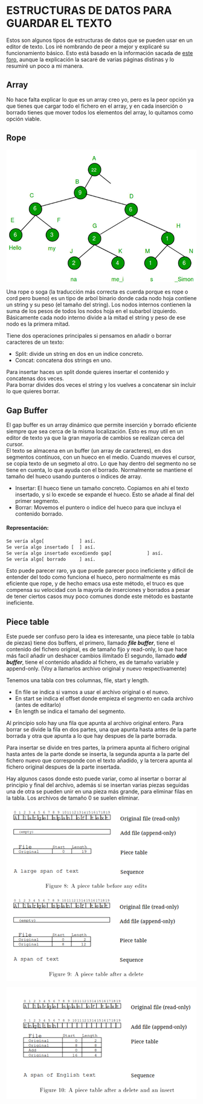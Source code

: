 # ESTRUCTURAS DE DATOS PARA GUARDAR EL TEXTO
Estos son algunos tipos de estructuras de datos que se pueden usar en un editor de texto.
Los iré nombrando de peor a mejor y explicaré su funcionamiento básico. Esto está basado
en la información sacada de [este foro,](https://www.averylaird.com/programming/the%20text%20editor/2017/09/30/the-piece-table)
aunque la explicación la sacaré de varias páginas distinas y lo resumiré un poco a mi manera.


## Array

No hace falta explicar lo que es un array creo yo, pero es la peor opción ya que
tienes que cargar todo el fichero en el array, y en cada inserción o borrado tienes 
que mover todos los elementos del array, lo quitamos como opción viable.

## Rope

![rope](fotos/rope.jpg)

Una rope o soga (la traducción más correcta es cuerda porque es rope o cord pero bueno)
es un tipo de arbol binario donde cada nodo hoja contiene un string y su peso 
(el tamaño del string). Los nodos internos contienen la suma de los pesos de todos
los nodos hoja en el subarbol izquierdo. Básicamente cada nodo interno divide
a la mitad el string y peso de ese nodo es la primera mitad.

Tiene dos operaciones principales si pensamos en añadir o borrar caracteres de un texto:
- Split: divide un string en dos en un indice concreto.
- Concat: concatena dos strings en uno.

Para insertar haces un split donde quieres insertar el contenido y concatenas dos veces.<br>
Para borrar divides dos veces el string y los vuelves a concatenar sin incluir lo que 
quieres borrar.

## Gap Buffer

El gap buffer es un array dinámico que permite inserción y borrado eficiente siempre
que sea cerca de la misma localización. Esto es muy util en un editor de texto ya que
la gran mayoría de cambios se realizan cerca del cursor.<br>
El texto se almacena en un buffer (un array de caracteres), en dos segmentos contínuos,
con un hueco en el medio. Cuando mueves el cursor, se copia texto de un segmeto
al otro. Lo que hay dentro del segmento no se tiene en cuenta, lo que ayuda con el borrado.
Normalmente se mantiene el tamaño del hueco usando punteros o indices de array.
- Insertar: El hueco tiene un tamaño concreto. Copiamos en ahi el texto insertado, y si lo 
excede se expande el hueco. Esto se añade al final del primer segmento.
- Borrar: Movemos el puntero o indice del hueco para que incluya el contenido borrado.

#### Representación:
```
Se vería algo[             ] así.
Se vería algo insertado [  ] así.
Se vería algo insertado excediendo gap[             ] así.
Se vería algo[ borrado     ] así.
```
Esto puede parecer raro, ya que puede parecer poco ineficiente y dificil de entender 
del todo como funciona el hueco, pero normalmente es más eficiente que rope,
y de hecho emacs usa este método, el truco es que compensa su velocidad con la mayoría
de inserciones y borrados a pesar de tener ciertos casos muy poco comunes donde este
método es bastante ineficiente.

## Piece table

Este puede ser confuso pero la idea es interesante, una piece table (o tabla de piezas)
tiene dos buffers, el primero, llamado _**file buffer**_, tiene el contenido del fichero original,
es de tamaño fijo y read-only, lo que hace más facil añadir un deshacer cambios ilimitado
El segundo, llamado _**add buffer**_, tiene el contenido añadido al fichero,
es de tamaño variable y append-only. (Voy a llamarlos archivo original y nuevo respectivamente)

Tenemos una tabla con tres columnas, file, start y length.
- En file se indica si vamos a usar el archivo original o el nuevo.
- En start se indica el offset donde empieza el segmento en cada archivo (antes de editarlo)
- En length se indica el tamaño del segmento.

Al principio solo hay una fila que apunta al archivo original entero.
Para borrar se divide la fila en dos partes, una que apunta hasta antes de la parte borrada
y otra que apunta a lo que hay despues de la parte borrada.

Para insertar se divide en tres partes, la primera apunta al fichero original hasta antes
de la parte donde se inserta, la segunda apunta a la parte del fichero nuevo que corresponde
con el texto añadido, y la tercera apunta al fichero original despues de la parte insertada.

Hay algunos casos donde esto puede variar, como al insertar o borrar al principio y final del
archivo, además si se insertan varias piezas seguidas una de otra se pueden unir en una 
pieza más grande, para eliminar filas en la tabla. Los archivos de tamaño 0 se suelen eliminar.

![photo1](fotos/Piece_table1.png)

![photo2](fotos/Piece_table2.png)




